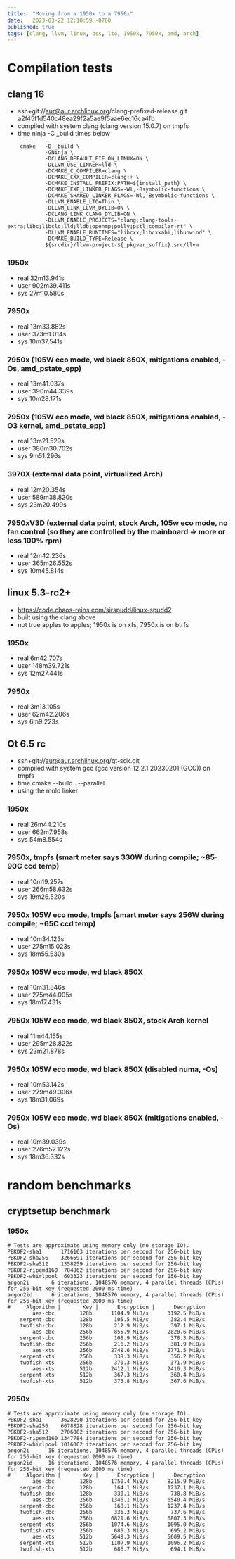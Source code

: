 ```yaml
---
title:  "Moving from a 1950x to a 7950x"
date:   2023-03-22 12:10:59 -0700
published: true
tags: [clang, llvm, linux, oss, lto, 1950x, 7950x, amd, arch]
---
```


# Compilation tests

## clang 16

* ssh+git://aur@aur.archlinux.org/clang-prefixed-release.git a2f45f1d540c48ea29f2a5ae9f5aae6ec16ca4fb
* compiled with system clang (clang version 15.0.7) on tmpfs
* time ninja -C _build times below

```
    cmake   -B _build \
            -GNinja \
            -DCLANG_DEFAULT_PIE_ON_LINUX=ON \
            -DLLVM_USE_LINKER=lld \
            -DCMAKE_C_COMPILER=clang \
            -DCMAKE_CXX_COMPILER=clang++ \
            -DCMAKE_INSTALL_PREFIX:PATH=${install_path} \
            -DCMAKE_EXE_LINKER_FLAGS=-Wl,-Bsymbolic-functions \
            -DCMAKE_SHARED_LINKER_FLAGS=-Wl,-Bsymbolic-functions \
            -DLLVM_ENABLE_LTO=Thin \
            -DLLVM_LINK_LLVM_DYLIB=ON \
            -DCLANG_LINK_CLANG_DYLIB=ON \
            -DLLVM_ENABLE_PROJECTS="clang;clang-tools-extra;libc;libclc;lld;lldb;openmp;polly;pstl;compiler-rt" \
            -DLLVM_ENABLE_RUNTIMES="libcxx;libcxxabi;libunwind" \
            -DCMAKE_BUILD_TYPE=Release \
            ${srcdir}/llvm-project-${_pkgver_suffix}.src/llvm
```

### 1950x

* real    32m13.941s
* user    902m39.411s
* sys     27m10.580s

### 7950x

* real    13m33.882s
* user    373m1.014s
* sys 10m37.541s

### 7950x (105W eco mode, wd black 850X, mitigations enabled, -Os, amd_pstate_epp)

* real    13m41.037s
* user    390m44.339s
* sys 10m28.171s

### 7950x (105W eco mode, wd black 850X, mitigations enabled, -O3 kernel, amd_pstate_epp)

* real    13m21.529s
* user    386m30.702s
* sys 9m51.296s

### 3970X (external data point, virtualized Arch)

* real 12m20.354s
* user 589m38.820s
* sys 23m20.499s

### 7950xV3D (external data point, stock Arch, 105w eco mode, no fan control (so they are controlled by the mainboard => more or less 100% rpm)

* real    12m42.236s
* user    365m26.552s
* sys     10m45.814s

## linux 5.3-rc2+

* https://code.chaos-reins.com/sirspudd/linux-spudd2
* built using the clang above
* not true apples to apples; 1950x is on xfs, 7950x is on btrfs

### 1950x

* real    6m42.707s
* user    148m39.721s
* sys     12m27.441s

### 7950x

* real    3m13.105s
* user    62m42.206s
* sys 6m9.223s

## Qt 6.5 rc

* ssh+git://aur@aur.archlinux.org/qt-sdk.git
* compiled with system gcc (gcc version 12.2.1 20230201 (GCC)) on tmpfs
* time cmake --build . --parallel
* using the mold linker

### 1950x

* real    26m44.210s
* user    662m7.958s
* sys 54m8.554s

### 7950x, tmpfs (smart meter says 330W during compile; ~85-90C ccd temp)

* real    10m19.257s
* user    266m58.632s
* sys 19m26.520s

### 7950x 105W eco mode, tmpfs (smart meter says 256W during compile; ~65C ccd temp)

* real    10m34.123s
* user    275m15.023s
* sys 18m55.530s

### 7950x 105W eco mode, wd black 850X

* real    10m31.846s
* user    275m44.005s
* sys 18m17.431s

### 7950x 105W eco mode, wd black 850X, stock Arch kernel

* real    11m44.165s
* user    295m28.822s
* sys 23m21.878s

### 7950x 105W eco mode, wd black 850X (disabled numa, -Os)

* real    10m53.142s
* user    279m49.306s
* sys 18m31.069s

### 7950x 105W eco mode, wd black 850X (mitigations enabled, -Os)

* real    10m39.039s
* user    276m52.122s
* sys 18m36.332s

# random benchmarks

## cryptsetup benchmark

### 1950x
```
# Tests are approximate using memory only (no storage IO).
PBKDF2-sha1      1716163 iterations per second for 256-bit key
PBKDF2-sha256    3266591 iterations per second for 256-bit key
PBKDF2-sha512    1358259 iterations per second for 256-bit key
PBKDF2-ripemd160  784862 iterations per second for 256-bit key
PBKDF2-whirlpool  603323 iterations per second for 256-bit key
argon2i       6 iterations, 1048576 memory, 4 parallel threads (CPUs) for 256-bit key (requested 2000 ms time)
argon2id      6 iterations, 1048576 memory, 4 parallel threads (CPUs) for 256-bit key (requested 2000 ms time)
#     Algorithm |       Key |      Encryption |      Decryption
        aes-cbc        128b      1104.9 MiB/s      3192.5 MiB/s
    serpent-cbc        128b       105.5 MiB/s       382.4 MiB/s
    twofish-cbc        128b       212.9 MiB/s       397.1 MiB/s
        aes-cbc        256b       855.9 MiB/s      2820.6 MiB/s
    serpent-cbc        256b       108.9 MiB/s       378.3 MiB/s
    twofish-cbc        256b       216.2 MiB/s       381.9 MiB/s
        aes-xts        256b      2748.6 MiB/s      2771.5 MiB/s
    serpent-xts        256b       338.3 MiB/s       356.2 MiB/s
    twofish-xts        256b       370.3 MiB/s       371.9 MiB/s
        aes-xts        512b      2412.1 MiB/s      2416.3 MiB/s
    serpent-xts        512b       367.3 MiB/s       360.4 MiB/s
    twofish-xts        512b       373.8 MiB/s       367.6 MiB/s
```
### 7950x
```
# Tests are approximate using memory only (no storage IO).
PBKDF2-sha1      3628290 iterations per second for 256-bit key
PBKDF2-sha256    6678828 iterations per second for 256-bit key
PBKDF2-sha512    2706002 iterations per second for 256-bit key
PBKDF2-ripemd160 1347784 iterations per second for 256-bit key
PBKDF2-whirlpool 1016062 iterations per second for 256-bit key
argon2i      16 iterations, 1048576 memory, 4 parallel threads (CPUs) for 256-bit key (requested 2000 ms time)
argon2id     16 iterations, 1048576 memory, 4 parallel threads (CPUs) for 256-bit key (requested 2000 ms time)
#     Algorithm |       Key |      Encryption |      Decryption
        aes-cbc        128b      1750.4 MiB/s      8215.9 MiB/s
    serpent-cbc        128b       164.1 MiB/s      1237.1 MiB/s
    twofish-cbc        128b       330.1 MiB/s       738.8 MiB/s
        aes-cbc        256b      1346.1 MiB/s      6540.4 MiB/s
    serpent-cbc        256b       168.1 MiB/s      1237.4 MiB/s
    twofish-cbc        256b       336.3 MiB/s       737.6 MiB/s
        aes-xts        256b      6821.6 MiB/s      6807.3 MiB/s
    serpent-xts        256b      1074.6 MiB/s      1095.0 MiB/s
    twofish-xts        256b       685.3 MiB/s       695.2 MiB/s
        aes-xts        512b      5648.3 MiB/s      5609.5 MiB/s
    serpent-xts        512b      1107.9 MiB/s      1096.2 MiB/s
    twofish-xts        512b       686.7 MiB/s       694.1 MiB/s
```
